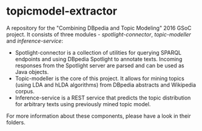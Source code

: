 # topicmodel-extractor

A repository for the "Combining DBpedia and Topic Modeling" 2016 GSoC project.
It consists of three modules - _spotlight-connector_, _topic-modeller_ and _inference-service_:
* Spotlight-connector is a collection of utilities for querying SPARQL endpoints and using DBpedia Spotlight to annotate texts. Incoming responses from the Spotlight server are parsed and can be used as Java objects.
* Topic-modeller is the core of this project. It allows for mining topics (using LDA and hLDA algorithms) from DBpedia abstracts and Wikipedia corpus.
* Inference-service is a REST service that predicts the topic distribution for arbitrary texts using previously mined topic model.

For more information about these components, please have a look in their folders.

